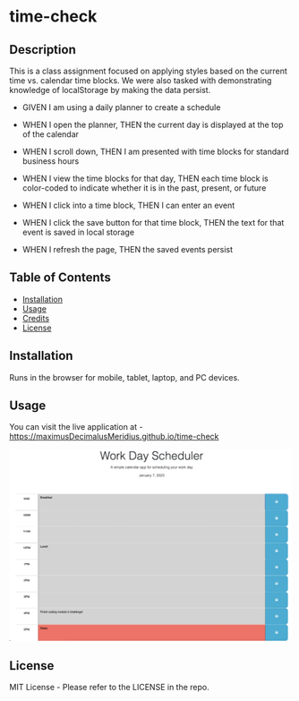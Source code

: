 # time-check

## Description

This is a class assignment focused on applying styles based on the current time vs. calendar time blocks.  We were also tasked with demonstrating knowledge of localStorage by making the data persist.

- GIVEN I am using a daily planner to create a schedule

- WHEN I open the planner, THEN the current day is displayed at the top of the calendar
- WHEN I scroll down, THEN I am presented with time blocks for standard business hours
- WHEN I view the time blocks for that day, THEN each time block is color-coded to indicate whether it is in the past, present, or future
- WHEN I click into a time block, THEN I can enter an event
- WHEN I click the save button for that time block, THEN the text for that event is saved in local storage
- WHEN I refresh the page, THEN the saved events persist

## Table of Contents

- [Installation](#installation)
- [Usage](#usage)
- [Credits](#credits)
- [License](#license)

## Installation

Runs in the browser for mobile, tablet, laptop, and PC devices.

## Usage

You can visit the live application at - https://maximusDecimalusMeridius.github.io/time-check



![site-thumbnail](./assets/images/site-thumbnail.png "Website Thumbnail")

## License

MIT License - Please refer to the LICENSE in the repo.
